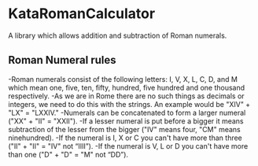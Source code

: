 # KataRomanCalculator
A library which allows addition and subtraction of Roman numerals.

Roman Numeral rules
--------------------
-Roman numerals consist of the following letters: I, V, X, L, C, D, and M which mean one, five, ten, fifty, hundred, five hundred and     one  thousand respectively.
-As we are in Rome there are no such things as decimals or integers, we need to do this with the strings.
 An example would be &quot;XIV&quot; + &quot;LX&quot; = &quot;LXXIV.&quot;
-Numerals can be concatenated to form a larger numeral (&quot;XX&quot; + &quot;II&quot; = &quot;XXII&quot;).
-If a lesser numeral is put before a bigger it means subtraction of the lesser from the bigger (&quot;IV&quot; means four, &quot;CM&quot;  means ninehundred).
-If the numeral is I, X or C you can&#39;t have more than three (&quot;II&quot; + &quot;II&quot; = &quot;IV&quot; not “IIII”).
-If the numeral is V, L or D you can&#39;t have more than one (&quot;D&quot; + &quot;D&quot; = &quot;M&quot; not “DD”).
